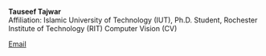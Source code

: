 **Tauseef Tajwar**  
Affiliation: Islamic University of Technology (IUT), Ph.D. Student, Rochester Institute of Technology (RIT)
Computer Vision (CV)

[Email](mailto:tauseeftajwar@iut-dhaka.edu)

